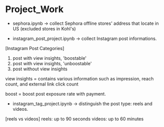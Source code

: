 # Project_Work

- sephora.ipynb -> collect Sephora offline stores' address that locate in US (excluded stores in Kohl's)

- instagram_post_project.ipynb -> collect Instagram post informations. 

[Instagram Post Categories]
1. post with view insights, 'boostable'
2. post with view insights, 'unboostable'
3. post without view insights

view insights = contains various information such as impression, reach count, and external link click count

boost = boost post exposure rate with payment.

- instagram_tag_project.ipynb -> distinguish the post type: reels and videos.

[reels vs videos]
reels: up to 90 seconds
videos: up to 60 minutes
